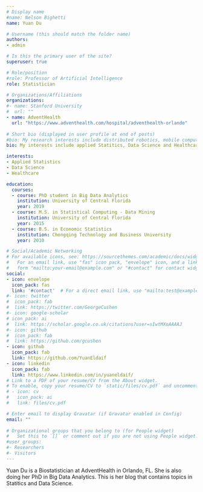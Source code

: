 ```yaml
---
# Display name
#name: Nelson Bighetti
name: Yuan Du

# Username (this should match the folder name)
authors:
- admin

# Is this the primary user of the site?
superuser: true

# Role/position
#role: Professor of Artificial Intelligence
role: Statistician

# Organizations/Affiliations
organizations:
#- name: Stanford University
#  url: ""
- name: AdventHealth
  url: "https://www.adventhealth.com/hospital/adventhealth-orlando"
  
# Short bio (displayed in user profile at end of posts)
#bio: My research interests include distributed robotics, mobile computing and programmable matter.
bio: My interests include applied Statitics, Data Science and Healthcare.

interests:
- Applied Statistics
- Data Science
- Healthcare

education:
  courses:
  - course: PhD student in Big Data Analytics
    institution: University of Central Florida
    year: 2019
  - course: M.S. in Statistical Computing - Data Mining
    institution: University of Central Florida
    year: 2015
  - course: B.S. in Economic Statistics
    institution: Chongqing Technology and Business University
    year: 2010

# Social/Academic Networking
# For available icons, see: https://sourcethemes.com/academic/docs/widgets/#icons
#   For an email link, use "fas" icon pack, "envelope" icon, and a link in the
#   form "mailto:your-email@example.com" or "#contact" for contact widget.
social:
- icon: envelope
  icon_pack: fas
  link: '#contact'  # For a direct email link, use "mailto:test@example.org".
#- icon: twitter
#  icon_pack: fab
#  link: https://twitter.com/GeorgeCushen
#- icon: google-scholar
# icon_pack: ai
#  link: https://scholar.google.co.uk/citations?user=sIwtMXoAAAAJ
#- icon: github
#  icon_pack: fab
#  link: https://github.com/gcushen
- icon: github
  icon_pack: fab
  link: https://github.com/YuanEldaif
- icon: linkedin
  icon_pack: fab
  link: https://www.linkedin.com/in/yuaneldaif/  
# Link to a PDF of your resume/CV from the About widget.
# To enable, copy your resume/CV to `static/files/cv.pdf` and uncomment the lines below.  
# - icon: cv
#   icon_pack: ai
#   link: files/cv.pdf

# Enter email to display Gravatar (if Gravatar enabled in Config)
email: ""
  
# Organizational groups that you belong to (for People widget)
#   Set this to `[]` or comment out if you are not using People widget.  
#user_groups:
#- Researchers
#- Visitors
---
```


Yuan Du is a Biostatistician at AdventHealth in Orlando, FL. She is also doing her PhD in Big Data Analytics. This is her blog that contains topics in Statitics and Data Science.
